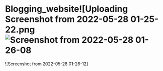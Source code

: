 # Blogging_website![Uploading Screenshot from 2022-05-28 01-25-22.png![Screenshot from 2022-05-28 01-26-08](https://user-images.githubusercontent.com/43997983/170781222-ae162651-2844-4eb4-a83f-c7838dcca6da.png)
![Screenshot from 2022-05-28 01-26-12]
